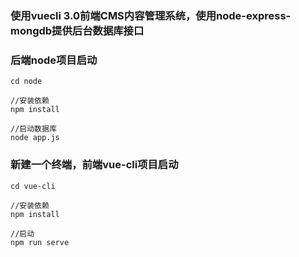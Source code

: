 ### 使用vuecli 3.0前端CMS内容管理系统，使用node-express-mongdb提供后台数据库接口

### 后端node项目启动
```
cd node 

//安装依赖
npm install

//启动数据库
node app.js
```

### 新建一个终端，前端vue-cli项目启动
```
cd vue-cli 

//安装依赖
npm install

//启动
npm run serve
```

